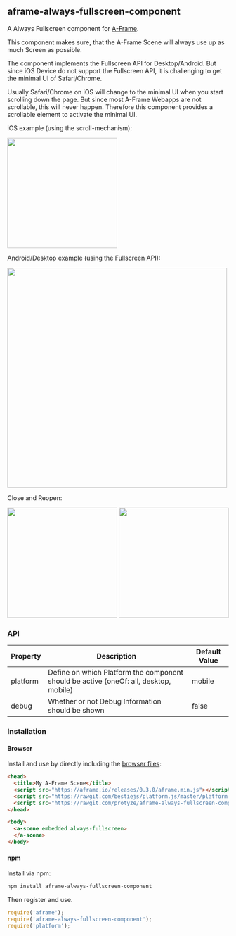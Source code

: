 ## aframe-always-fullscreen-component

A Always Fullscreen component for [A-Frame](https://aframe.io).

This component makes sure, that the A-Frame Scene will always use up as much Screen as possible.

The component implements the Fullscreen API for Desktop/Android. But since iOS Device do not support the Fullscreen API, it is challenging to get the minimal UI of Safari/Chrome.

Usually Safari/Chrome on iOS will change to the minimal UI when you start scrolling down the page. But since most A-Frame Webapps are not scrollable, this will never happen. Therefore this component provides a scrollable element to activate the minimal UI.

iOS example (using the scroll-mechanism):

<img src="http://lab.immersiveweb.ch/assets/aframe-fullscreen-ios.gif" width="250"/>

Android/Desktop example (using the Fullscreen API):

<img src="http://lab.immersiveweb.ch/assets/aframe-fullscreen-android.gif" width="500"/>

Close and Reopen:

<img src="http://lab.immersiveweb.ch/assets/aframe-fullscreen-closed.PNG" width="250"/>
<img src="http://lab.immersiveweb.ch/assets/aframe-fullscreen-close.PNG" width="250"/>

### API

| Property | Description | Default Value |
| -------- | ----------- | ------------- |
| platform         | Define on which Platform the component should be active (oneOf: all, desktop, mobile)            | mobile              |
| debug         | Whether or not Debug Information should be shown            | false              |

### Installation

#### Browser

Install and use by directly including the [browser files](dist):

```html
<head>
  <title>My A-Frame Scene</title>
  <script src="https://aframe.io/releases/0.3.0/aframe.min.js"></script>
  <script src="https://rawgit.com/bestiejs/platform.js/master/platform.js"></script>
  <script src="https://rawgit.com/protyze/aframe-always-fullscreen-component/master/dist/aframe-always-fullscreen-component.min.js"></script>
</head>

<body>
  <a-scene embedded always-fullscreen>
  </a-scene>
</body>
```

#### npm

Install via npm:

```bash
npm install aframe-always-fullscreen-component
```

Then register and use.

```js
require('aframe');
require('aframe-always-fullscreen-component');
require('platform');
```
